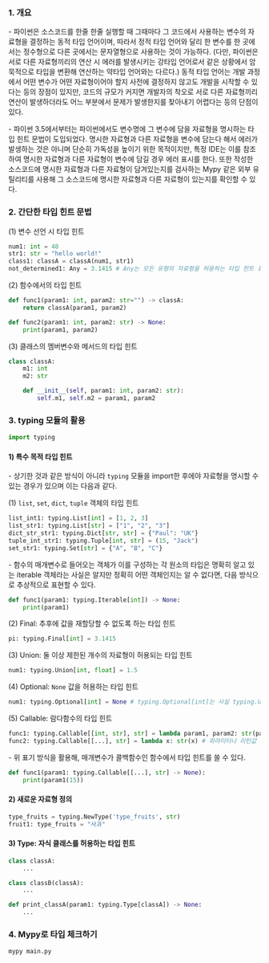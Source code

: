 ### 1. 개요

\- 파이썬은 소스코드를 한줄 한줄 실행할 때 그때마다 그 코드에서 사용하는 변수의 자료형을 결정하는 동적 타입 언어이며, 따라서 정적 타입 언어와 달리 한 변수를 한 곳에서는 정수형으로 다른 곳에서는 문자열형으로 사용하는 것이 가능하다. (다만, 파이썬은 서로 다른 자료형끼리의 연산 시 에러를 발생시키는 강타입 언어로서 같은 상황에서 암묵적으로 타입을 변환해 연산하는 약타입 언어와는 다르다.) 동적 타입 언어는 개발 과정에서 어떤 변수가 어떤 자료형이어야 할지 사전에 결정하지 않고도 개발을 시작할 수 있다는 등의 장점이 있지만, 코드의 규모가 커지면 개발자의 착오로 서로 다른 자료형끼리 연산이 발생하더라도 어느 부분에서 문제가 발생한지를 찾아내기 어렵다는 등의 단점이 있다.

\- 파이썬 3.5에서부터는 파이썬에서도 변수명에 그 변수에 담을 자료형을 명시하는 타입 힌트 문법이 도입되었다. 명시한 자료형과 다른 자료형을 변수에 담는다 해서 에러가 발생하는 것은 아니며 단순히 가독성을 높이기 위한 목적이지만, 특정 IDE는 이를 참조하여 명시한 자료형과 다른 자료형이 변수에 담길 경우 에러 표시를 한다. 또한 작성한 소스코드에 명시한 자료형과 다른 자료형이 담겨있는지를 검사하는 Mypy 같은 외부 유틸리티를 사용해 그 소스코드에 명시한 자료형과 다른 자료형이 있는지를 확인할 수 있다. 


### 2. 간단한 타입 힌트 문법

(1) 변수 선언 시 타입 힌트

```python
num1: int = 48
str1: str = "hello world!"
class1: classA = classA(num1, str1)
not_determined1: Any = 3.1415 # Any는 모든 유형의 자료형을 허용하는 타입 힌트 표현이다. Any로 타입이 명시된 변수에는 어떤 자료형이든 다 담을 수 있다.
```

(2) 함수에서의 타입 힌트

```python
def func1(param1: int, param2: str="") -> classA:
    return classA(param1, param2)

def func2(param1: int, param2: str) -> None:
    print(param1, param2)
```

(3) 클래스의 멤버변수와 메서드의 타입 힌트

```python
class classA:
    m1: int
    m2: str

    def __init__(self, param1: int, param2: str):
        self.m1, self.m2 = param1, param2
```

### 3. typing 모듈의 활용

```python
import typing
```

#### 1) 특수 목적 타입 힌트


\- 상기한 것과 같은 방식이 아니라 `typing` 모듈을 import한 후에야 자료형을 명시할 수 있는 경우가 있으며 이는 다음과 같다.

(1) `list`, `set`, `dict`, `tuple` 객체의 타입 힌트

```python
list_int1: typing.List[int] = [1, 2, 3]
list_str1: typing.List[str] = ["1", "2", "3"]
dict_str_str1: typing.Dict[str, str] = {"Paul": "UK"}
tuple_int_str1: typing.Tuple[int, str] = (15, "Jack")
set_str1: typing.Set[str] = {"A", "B", "C"}
```

\- 함수의 매개변수로 들어오는 객체가 이를 구성하는 각 원소의 타입은 명확히 알고 있는 iterable 객체라는 사실은 알지만 정확히 어떤 객체인지는 알 수 없다면, 다음 방식으로 추상적으로 표현할 수 있다.

```python
def func1(param1: typing.Iterable[int]) -> None:
    print(param1)
```


(2) Final: 추후에 값을 재할당할 수 없도록 하는 타입 힌트

```python
pi: typing.Final[int] = 3.1415
```


(3) Union: 둘 이상 제한된 개수의 자료형이 허용되는 타입 힌트

```python
num1: typing.Union[int, float] = 1.5
```

(4) Optional: `None` 값을 허용하는 타입 힌트

```python
num1: typing.Optional[int] = None # typing.Optional[int]는 사실 typing.Union[int, None]과 같다.
```


(5) Callable: 람다함수의 타입 힌트

```python
func1: typing.Callable[[int, str], str] = lambda param1, param2: str(param1)+param2 # Callable[]의 왼쪽 값은 파라미터에 대한 타입 힌트가 되고 오른쪽 값은 리턴값에 대한 타입 힌트가 된다.
func2: typing.Callable[[...], str] = lambda x: str(x) # 파라미터나 리턴값 중 한 쪽에만 타입 힌트를 두고 싶다면 다른 한 쪽에는 ellipsis 객체를 쓸 수 있다.
```

\- 위 표기 방식을 활용해, 매개변수가 콜백함수인 함수에서 타입 힌트를 쓸 수 있다.

```python
def func1(param1: typing.Callable[[...], str] -> None):
    print(param1(15))
```


#### 2) 새로운 자료형 정의

```python
type_fruits = typing.NewType('type_fruits', str)
fruit1: type_fruits = "사과"
```


#### 3) Type: 자식 클래스를 허용하는 타입 힌트

```python
class classA:
    ...

class classB(classA):
    ...

def print_classA(param1: typing.Type[classA]) -> None:
    ...
```




### 4. Mypy로 타입 체크하기

```HTML
mypy main.py
```